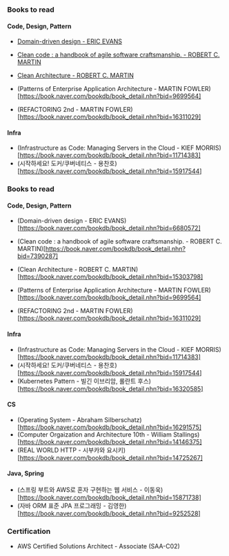 ### Books to read
#### Code, Design, Pattern
- [Domain-driven design - ERIC EVANS](https://book.naver.com/bookdb/book_detail.nhn?bid=6680572)

- [Clean code : a handbook of agile software craftsmanship. - ROBERT C. MARTIN](https://book.naver.com/bookdb/book_detail.nhn?bid=7390287)
- [Clean Architecture - ROBERT C. MARTIN](https://book.naver.com/bookdb/book_detail.nhn?bid=15303798)

- (Patterns of Enterprise Application Architecture - MARTIN FOWLER)[https://book.naver.com/bookdb/book_detail.nhn?bid=9699564]
- (REFACTORING 2nd - MARTIN FOWLER)[https://book.naver.com/bookdb/book_detail.nhn?bid=16311029]

#### Infra
- (Infrastructure as Code: Managing Servers in the Cloud - KIEF MORRIS)[https://book.naver.com/bookdb/book_detail.nhn?bid=11714383]
- (시작하세요! 도커/쿠버네티스 - 용찬호)[https://book.naver.com/bookdb/book_detail.nhn?bid=15917544]

### Books to read
#### Code, Design, Pattern
- (Domain-driven design - ERIC EVANS)[https://book.naver.com/bookdb/book_detail.nhn?bid=6680572]

- (Clean code : a handbook of agile software craftsmanship. - ROBERT C. MARTIN)[https://book.naver.com/bookdb/book_detail.nhn?bid=7390287]
- (Clean Architecture - ROBERT C. MARTIN)[https://book.naver.com/bookdb/book_detail.nhn?bid=15303798]

- (Patterns of Enterprise Application Architecture - MARTIN FOWLER)[https://book.naver.com/bookdb/book_detail.nhn?bid=9699564]
- (REFACTORING 2nd - MARTIN FOWLER)[https://book.naver.com/bookdb/book_detail.nhn?bid=16311029]

#### Infra

- (Infrastructure as Code: Managing Servers in the Cloud - KIEF MORRIS)[https://book.naver.com/bookdb/book_detail.nhn?bid=11714383]
- (시작하세요! 도커/쿠버네티스 - 용찬호)[https://book.naver.com/bookdb/book_detail.nhn?bid=15917544]
- (Kubernetes Pattern - 빌긴 이브리암, 롤란트 후스)[https://book.naver.com/bookdb/book_detail.nhn?bid=16320585]

#### CS
- (Operating System - Abraham Silberschatz)[https://book.naver.com/bookdb/book_detail.nhn?bid=16291575]
- (Computer Orgaization and Architecture 10th -  William Stallings)[https://book.naver.com/bookdb/book_detail.nhn?bid=14146375]
- (REAL WORLD HTTP - 시부카와 요시키)[https://book.naver.com/bookdb/book_detail.nhn?bid=14725267]

#### Java, Spring
- (스프링 부트와 AWS로 혼자 구현하는 웹 서비스 - 이동욱)[https://book.naver.com/bookdb/book_detail.nhn?bid=15871738]
- (자바 ORM 표준 JPA 프로그래밍 - 김영한)[https://book.naver.com/bookdb/book_detail.nhn?bid=9252528]

### Certification
- AWS Certified Solutions Architect - Associate (SAA-C02)

